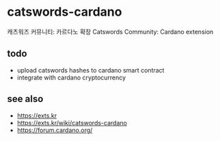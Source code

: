 # catswords-cardano
캐츠워즈 커뮤니티: 카르다노 확장
Catswords Community: Cardano extension

## todo
- upload catswords hashes to cardano smart contract
- integrate with cardano cryptocurrency

## see also
- https://exts.kr
- https://exts.kr/wiki/catswords-cardano
- https://forum.cardano.org/
